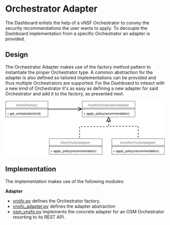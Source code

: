 # Orchestrator Adapter

The Dashboard enlists the help of a vNSF Orchestrator to convey the security recommendations the user wants to apply. To decouple the Dashboard implementation from a specific Orchestrator an adapter is provided.

## Design

The Orchestrator Adapter makes use of the factory method pattern to instantiate the proper Orchestrator type. A common abstraction for the adapter is also defined so tailored implementations can be provided and thus multiple Orchestrators are supported. For the Dashboard to inteact with a new kind of Orchestrator it's as easy as defining a new adapter for said Orchestrator and add it to the factory, as presented next.

![vNSFO Adapter design](vnsfo/docs/images/vnsfo.svg)

## Implementation

The implementation makes use of the following modules:

**Adapter**

* [vnsfo.py](vnsfo/vnsfo.py) defines the Orchestrator factory.
* [vnsfo_adapter.py](vnsfo/vnsfo_adapter.py) defines the adapter abstraction
* [osm_vnsfo.py](vnsfo/osm_vnsfo.py) implements the concrete adapter for an OSM Orchestrator resorting to its REST API.
